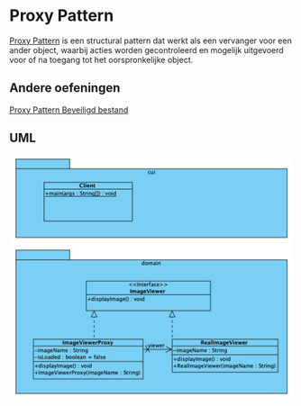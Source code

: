 # Proxy Pattern

[Proxy Pattern](https://refactoring.guru/design-patterns/proxy) is een
structural pattern dat werkt als een vervanger voor een ander object, waarbij
acties worden gecontroleerd en mogelijk uitgevoerd voor of na toegang tot
het oorspronkelijke object.

## Andere oefeningen

[Proxy Pattern Beveiligd bestand](../ProxyPattern_BeveiligdBestandslees/README.md)

## UML

![Proxy Pattern UML](./uml/uml.png)

